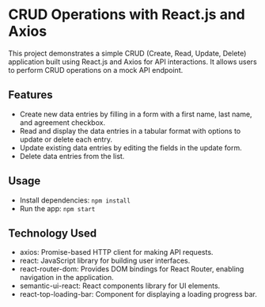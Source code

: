 # CRUD Operations with React.js and Axios

This project demonstrates a simple CRUD (Create, Read, Update, Delete) application built using React.js and Axios for API interactions. It allows users to perform CRUD operations on a mock API endpoint.

## Features

- Create new data entries by filling in a form with a first name, last name, and agreement checkbox.
- Read and display the data entries in a tabular format with options to update or delete each entry.
- Update existing data entries by editing the fields in the update form.
- Delete data entries from the list.

## Usage
- Install dependencies: `npm install`
- Run the app: `npm start`

## Technology Used
- axios: Promise-based HTTP client for making API requests.
- react: JavaScript library for building user interfaces.
- react-router-dom: Provides DOM bindings for React Router, enabling navigation in the application.
- semantic-ui-react: React components library for UI elements.
- react-top-loading-bar: Component for displaying a loading progress bar.